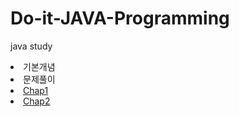 # Do-it-JAVA-Programming
java study
<li>기본개념</li>
<li>문제풀이</li>
<li><a href = "https://github.com/leeejin/Do-it-JAVA-Programming/tree/master/Chap1">Chap1</a></li>
<li><a href = "https://github.com/leeejin/Do-it-JAVA-Programming/tree/master/Chap2">Chap2</a></li>
